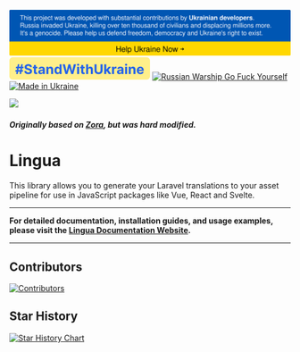[![Stand With Ukraine](https://raw.githubusercontent.com/vshymanskyy/StandWithUkraine/main/banner-direct.svg)](https://stand-with-ukraine.pp.ua)
[![Stand With Ukraine](https://raw.githubusercontent.com/vshymanskyy/StandWithUkraine/main/badges/StandWithUkraine.svg)](https://stand-with-ukraine.pp.ua)
[![Russian Warship Go Fuck Yourself](https://raw.githubusercontent.com/vshymanskyy/StandWithUkraine/main/badges/RussianWarship.svg)](https://stand-with-ukraine.pp.ua)
[![Made in Ukraine](https://img.shields.io/badge/made_in-ukraine-ffd700.svg?labelColor=0057b7)](https://stand-with-ukraine.pp.ua)

![](./assets/logo.png)

##### Originally based on [Zora](https://github.com/jetstreamlabs/zora), but was hard modified.

# Lingua

This library allows you to generate your Laravel translations to your asset pipeline for use in JavaScript packages like Vue, React and Svelte.

---

**For detailed documentation, installation guides, and usage examples, please visit the [Lingua Documentation Website](https://cyberwolf-studio.github.io/lingua/).**

---

## Contributors

[![Contributors](https://contrib.rocks/image?repo=cyberwolf-studio/lingua)](https://github.com/cyberwolf-studio/lingua/graphs/contributors)

## Star History

[![Star History Chart](https://api.star-history.com/svg?repos=cyberwolf-studio/lingua&type=Date)](https://star-history.com/#cyberwolf-studio/lingua&Date)
